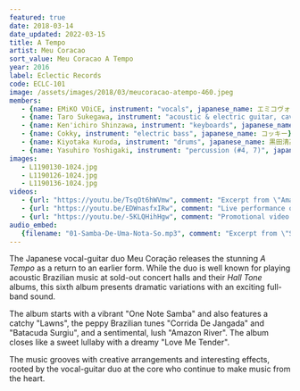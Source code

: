 ```yaml
---
featured: true
date: 2018-03-14
date_updated: 2022-03-15
title: A Tempo
artist: Meu Coracao
sort_value: Meu Coracao A Tempo
year: 2016
label: Eclectic Records
code: ECLC-101
image: /assets/images/2018/03/meucoracao-atempo-460.jpeg
members:
   - {name: EMiKO VOiCE, instrument: "vocals", japanese_name: エミコヴォイス, url: "http://www.emikovoice.com/"}
   - {name: Taro Sukegawa, instrument: "acoustic & electric guitar, cavaquinho", japanese_name: 助川太郎, url: "http://www.tarosukegawa.jp/"}
   - {name: Ken'ichiro Shinzawa, instrument: "keyboards", japanese_name: 新澤健一郎, url: "https://www.shinzawa.net/"}
   - {name: Cokky, instrument: "electric bass", japanese_name: コッキー}
   - {name: Kiyotaka Kuroda, instrument: "drums", japanese_name: 黒田清高}
   - {name: Yasuhiro Yoshigaki, instrument: "percussion (#4, 7)", japanese_name: 芳垣安洋}
images:
   - L1190130-1024.jpg
   - L1190126-1024.jpg
   - L1190136-1024.jpg
videos: 
   - {url: "https://youtu.be/TsqOt6hWVmw", comment: "Excerpt from \"Amazon River\", the fourth track on this album"}
   - {url: "https://youtu.be/EDWnasfxIRw", comment: "Live performance of \"Corrida De Jangada\", the third track on this album"}
   - {url: "https://youtu.be/-5KLQHihHgw", comment: "Promotional video showing another side of Meu Coração on the second track \"Lawns\""}
audio_embed:
   {filename: "01-Samba-De-Uma-Nota-So.mp3", comment: "Excerpt from \"Samba de Una Nota So\", which opens the album:"}
---
```

The Japanese vocal-guitar duo Meu Coração releases the stunning *A Tempo* as a return to an earlier form. While the duo is well known for playing acoustic Brazilian music at sold-out concert halls and their *Hall Tone* albums, this sixth album presents dramatic variations with an exciting full-band sound.

The album starts with a vibrant "One Note Samba" and also features a catchy "Lawns", the peppy Brazilian tunes "Corrida De Jangada" and "Batacuda Surgiu", and a sentimental, lush "Amazon River". The album closes like a sweet lullaby with a dreamy "Love Me Tender".

The music grooves with creative arrangements and interesting effects, rooted by the vocal-guitar duo at the core who continue to make music from the heart.

